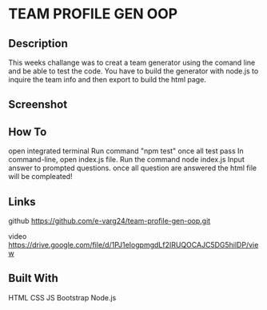 # TEAM PROFILE GEN OOP

## Description

This weeks challange was to creat a team generator using the comand line and be able to test the code.
You have to build the generator with node.js to inquire the team info and then export to build the html page.

## Screenshot


## How To
open integrated terminal
Run command "npm test"
once all test pass
In command-line, open index.js file.
Run the command
node index.js
Input answer to prompted questions.
once all question are answered the html file will be compleated!

## Links

github https://github.com/e-varg24/team-profile-gen-oop.git

video  https://drive.google.com/file/d/1PJ1eIogpmgdLf2IRUQOCAJC5DG5hilDP/view

## Built With

HTML
CSS
JS
Bootstrap
Node.js